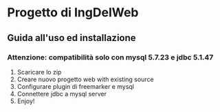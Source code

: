 # Progetto di IngDelWeb

## Guida all'uso ed installazione

### Attenzione: compatibilità solo con mysql 5.7.23 e jdbc 5.1.47

1.  Scaricare lo zip
2.  Creare nuovo progetto web with existing source
3.  Configurare plugin di freemarker e mysql
4.  Connettere jdbc a mysql server
5.  Enjoy!

